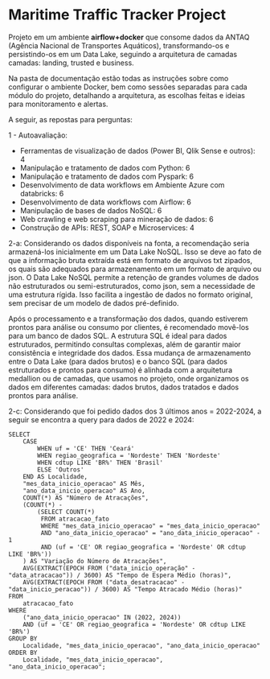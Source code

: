 # Maritime Traffic Tracker Project

Projeto em um ambiente **airflow+docker** que consome dados da ANTAQ (Agência Nacional de
Transportes Aquáticos), transformando-os e persistindo-os em um Data Lake, seguindo a arquitetura de camadas
camadas: landing, trusted e business.

Na pasta de documentação estão todas as instruções sobre como configurar o ambiente Docker, bem como sessões separadas para cada módulo do projeto, detalhando a arquitetura, as escolhas feitas e ideias para monitoramento e alertas.


A seguir, as repostas para perguntas:

1 - Autoavaliação:

- Ferramentas de visualização de dados (Power BI, Qlik Sense e outros): 4
- Manipulação e tratamento de dados com Python: 6
- Manipulação e tratamento de dados com Pyspark: 6
- Desenvolvimento de data workflows em Ambiente Azure com databricks: 6
- Desenvolvimento de data workflows com Airflow: 6
- Manipulação de bases de dados NoSQL: 6
- Web crawling e web scraping para mineração de dados: 6
- Construção de APIs: REST, SOAP e Microservices: 4

2-a:
Considerando os dados disponíveis na fonta, a recomendação seria armazená-los inicialmente em um Data Lake NoSQL. Isso se deve ao fato de que a informação bruta extraída está em formato de arquivos txt zipados, os quais são adequados para armazenamento em um formato de arquivo ou json. O Data Lake NoSQL permite a retenção de grandes volumes de dados não estruturados ou semi-estruturados, como json, sem a necessidade de uma estrutura rígida. Isso facilita a ingestão de dados no formato original, sem precisar de um modelo de dados pré-definido.

Após o processamento e a transformação dos dados, quando estiverem prontos para análise ou consumo por clientes, é recomendado movê-los para um banco de dados SQL. A estrutura SQL é ideal para dados estruturados, permitindo consultas complexas, além de garantir maior consistência e integridade dos dados. Essa mudança de armazenamento entre o Data Lake (para dados brutos) e o banco SQL (para dados estruturados e prontos para consumo) é alinhada com a arquitetura medallion ou de camadas, que usamos no projeto, onde organizamos os dados em diferentes camadas: dados brutos, dados tratados e dados prontos para análise.

2-c:
Considerando que foi pedido dados dos 3 últimos anos = 2022-2024, a seguir se
encontra a query para dados de 2022 e 2024:

```shell
SELECT
    CASE
        WHEN uf = 'CE' THEN 'Ceará'
        WHEN regiao_geografica = 'Nordeste' THEN 'Nordeste'
        WHEN cdtup LIKE 'BR%' THEN 'Brasil'
        ELSE 'Outros'
    END AS Localidade,
    "mes_data_inicio_operacao" AS Mês,
    "ano_data_inicio_operacao" AS Ano,
    COUNT(*) AS "Número de Atracações",
    (COUNT(*) -
        (SELECT COUNT(*)
         FROM atracacao_fato
         WHERE "mes_data_inicio_operacao" = "mes_data_inicio_operacao"
         AND "ano_data_inicio_operacao" = "ano_data_inicio_operacao" - 1
         AND (uf = 'CE' OR regiao_geografica = 'Nordeste' OR cdtup LIKE 'BR%')) 
    ) AS "Variação do Número de Atracações",
    AVG(EXTRACT(EPOCH FROM ("data_inicio_operação" - "data_atracacao")) / 3600) AS "Tempo de Espera Médio (horas)",
    AVG(EXTRACT(EPOCH FROM ("data_desatracacao" - "data_inicio_peracao")) / 3600) AS "Tempo Atracado Médio (horas)"
FROM
    atracacao_fato
WHERE
    ("ano_data_inicio_operacao" IN (2022, 2024))
    AND (uf = 'CE' OR regiao_geografica = 'Nordeste' OR cdtup LIKE 'BR%')
GROUP BY
    Localidade, "mes_data_inicio_operacao", "ano_data_inicio_operacao"
ORDER BY
    Localidade, "mes_data_inicio_operacao", "ano_data_inicio_operacao";
```
